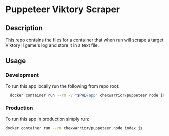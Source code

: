 # Puppeteer Viktory Scraper

## Description
This repo contains the files for a container that when run will scrape a target Viktory II game's log and store it in a text file.

## Usage

### Development
To run this app locally run the following from repo root:
```bash
  docker container run --rm -v "$PWD/app" chexwarrior/puppeteer node index.js
```

### Production
To run this app in production simply run:
```bash
docker container run --rm chexwarrior/puppeteer node index.js
```